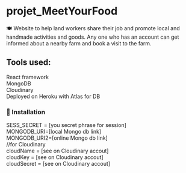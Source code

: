 # projet_MeetYourFood
🍽 Website to help land workers share their job and promote local and handmade activities and goods. Any one who has an account can get informed about a nearby farm and book a visit to the farm.

## Tools used: 
React framework  
MongoDB  
Cloudinary  
Deployed on Heroku with Atlas for DB

### 🔧 Installation 
SESS_SECRET = [you secret phrase for session]  
MONGODB_URI=[local Mongo db link]  
MONGODB_URI2=[online Mongo db link]  
//for Cloudinary   
cloudName = [see on Cloudinary accout]   
cloudKey = [see on Cloudinary accout]   
cloudSecret = [see on Cloudinary accout]  
